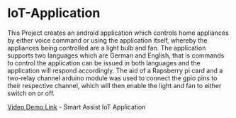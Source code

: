 # IoT-Application
This Project creates an android application which controls home appliances by either voice command or using the application itself, whereby 
the appliances being controlled are a light bulb and fan. The application supports two languages which are German and English, that is commands 
to control the application can be issued in both languages and the application will respond accordingly. 
The aid of a Rapsberry pi card and a two-relay channel arduino module was used to connect the gpio pins to their respective channel, which will 
then enable the light and fan to either switch on or off.

[Video Demo Link](https://ahazdeb.wixsite.com/ngoni3w3b5it3/projects) - Smart Assist IoT Application
